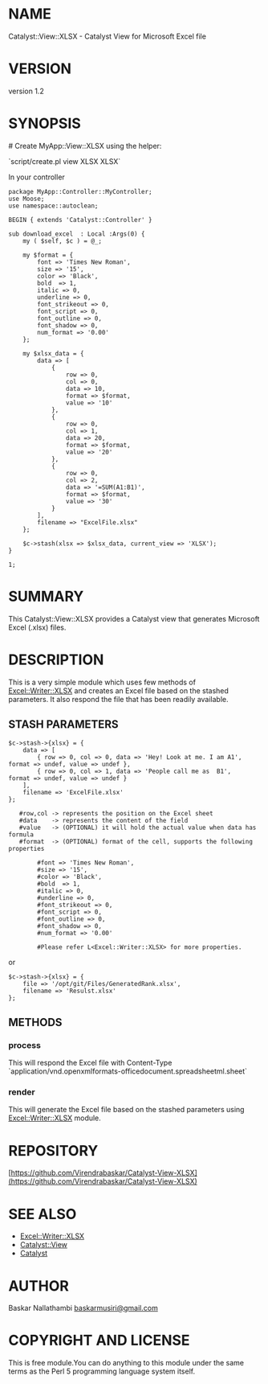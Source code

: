 # NAME

Catalyst::View::XLSX - Catalyst View for Microsoft Excel file 

# VERSION

version 1.2

# SYNOPSIS

\# Create MyApp::View::XLSX using the helper:

\`script/create.pl view XLSX XLSX\`

In your controller

    package MyApp::Controller::MyController;
    use Moose;
    use namespace::autoclean;

    BEGIN { extends 'Catalyst::Controller' }

    sub download_excel  : Local :Args(0) {
        my ( $self, $c ) = @_;

        my $format = {
            font => 'Times New Roman',
            size => '15',
            color => 'Black',
            bold  => 1,
            italic => 0,
            underline => 0,
            font_strikeout => 0,
            font_script => 0,
            font_outline => 0,
            font_shadow => 0,
            num_format => '0.00'
        };

        my $xlsx_data = {
            data => [
                {
                    row => 0,
                    col => 0,
                    data => 10,
                    format => $format,
                    value => '10'
                },
                {
                    row => 0,
                    col => 1,
                    data => 20,
                    format => $format,
                    value => '20'
                },
                {
                    row => 0,
                    col => 2,
                    data => '=SUM(A1:B1)',
                    format => $format,
                    value => '30'
                }
            ],
            filename => "ExcelFile.xlsx"
        };
        
        $c->stash(xlsx => $xlsx_data, current_view => 'XLSX');
    }

    1;

# SUMMARY

This Catalyst::View::XLSX provides a Catalyst view that generates Microsoft Excel (.xlsx) files.

# DESCRIPTION

This is a very simple module which uses few methods of [Excel::Writer::XLSX](https://metacpan.org/pod/Excel::Writer::XLSX) and creates an Excel file based on the stashed parameters. It also respond the file that has been readily available.

## STASH PARAMETERS



    $c->stash->{xlsx} = {
        data => [
            { row => 0, col => 0, data => 'Hey! Look at me. I am A1', format => undef, value => undef },
            { row => 0, col => 1, data => 'People call me as  B1',    format => undef, value => undef }
        ],
        filename => 'ExcelFile.xlsx'
    };

       #row,col -> represents the position on the Excel sheet 
       #data    -> represents the content of the field
       #value   -> (OPTIONAL) it will hold the actual value when data has formula
       #format  -> (OPTIONAL) format of the cell, supports the following properties  
    
            #font => 'Times New Roman',
            #size => '15',
            #color => 'Black',
            #bold  => 1,
            #italic => 0,
            #underline => 0,
            #font_strikeout => 0,
            #font_script => 0,
            #font_outline => 0,
            #font_shadow => 0,
            #num_format => '0.00'

            #Please refer L<Excel::Writer::XLSX> for more properties.

or 

    $c->stash->{xlsx} = {
        file => '/opt/git/Files/GeneratedRank.xlsx',
        filename => 'Resulst.xlsx'
    };



## METHODS

### process 

This will respond the Excel file with Content-Type \`application/vnd.openxmlformats-officedocument.spreadsheetml.sheet\`
 

### render

This will generate the Excel file based on the stashed parameters using [Excel::Writer::XLSX](https://metacpan.org/pod/Excel::Writer::XLSX) module.
 

# REPOSITORY

[https://github.com/Virendrabaskar/Catalyst-View-XLSX](https://github.com/Virendrabaskar/Catalyst-View-XLSX)

# SEE ALSO

- [Excel::Writer::XLSX](https://metacpan.org/pod/Excel::Writer::XLSX)
- [Catalyst::View](https://metacpan.org/pod/Catalyst::View) 
- [Catalyst](https://metacpan.org/pod/Catalyst)

# AUTHOR

Baskar Nallathambi <baskarmusiri@gmail.com>

# COPYRIGHT AND LICENSE

This is free module.You can do anything to this module under
the same terms as the Perl 5 programming language system itself.
